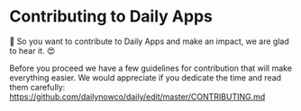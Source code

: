 # Contributing to Daily Apps

:wave: So you want to contribute to Daily Apps and make an impact, we are glad to hear it. :heart_eyes:

Before you proceed we have a few guidelines for contribution that will make everything easier.
We would appreciate if you dedicate the time and read them carefully:
https://github.com/dailynowco/daily/edit/master/CONTRIBUTING.md
